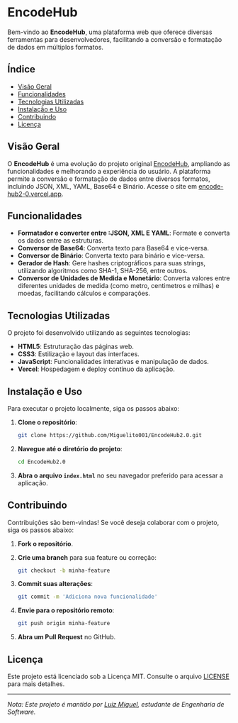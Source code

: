 # EncodeHub

Bem-vindo ao **EncodeHub**, uma plataforma web que oferece diversas ferramentas para desenvolvedores, facilitando a conversão e formatação de dados em múltiplos formatos.

## Índice

- [Visão Geral](#visão-geral)
- [Funcionalidades](#funcionalidades)
- [Tecnologias Utilizadas](#tecnologias-utilizadas)
- [Instalação e Uso](#instalação-e-uso)
- [Contribuindo](#contribuindo)
- [Licença](#licença)

## Visão Geral

O **EncodeHub** é uma evolução do projeto original [EncodeHub](https://github.com/Miguelito001/EncodeHub), ampliando as funcionalidades e melhorando a experiência do usuário. A plataforma permite a conversão e formatação de dados entre diversos formatos, incluindo JSON, XML, YAML, Base64 e Binário. Acesse o site em [encode-hub2-0.vercel.app](https://encode-hub2-0.vercel.app).

## Funcionalidades

- **Formatador e converter entre :JSON, XML E YAML**: Formate e converta os dados entre as estruturas.
- **Conversor de Base64**: Converta texto para Base64 e vice-versa.
- **Conversor de Binário**: Converta texto para binário e vice-versa.
- **Gerador de Hash**: Gere hashes criptográficos para suas strings, utilizando algoritmos como SHA-1, SHA-256, entre outros.
- **Conversor de Unidades de Medida e Monetário**: Converta valores entre diferentes unidades de medida (como metro, centimetros e milhas) e moedas, facilitando cálculos e comparações.

## Tecnologias Utilizadas

O projeto foi desenvolvido utilizando as seguintes tecnologias:

- **HTML5**: Estruturação das páginas web.
- **CSS3**: Estilização e layout das interfaces.
- **JavaScript**: Funcionalidades interativas e manipulação de dados.
- **Vercel**: Hospedagem e deploy contínuo da aplicação.

## Instalação e Uso

Para executar o projeto localmente, siga os passos abaixo:

1. **Clone o repositório**:

   ```bash
   git clone https://github.com/Miguelito001/EncodeHub2.0.git
   ```

2. **Navegue até o diretório do projeto**:

   ```bash
   cd EncodeHub2.0
   ```

3. **Abra o arquivo `index.html`** no seu navegador preferido para acessar a aplicação.

## Contribuindo

Contribuições são bem-vindas! Se você deseja colaborar com o projeto, siga os passos abaixo:

1. **Fork o repositório**.
2. **Crie uma branch** para sua feature ou correção:

   ```bash
   git checkout -b minha-feature
   ```

3. **Commit suas alterações**:

   ```bash
   git commit -m 'Adiciona nova funcionalidade'
   ```

4. **Envie para o repositório remoto**:

   ```bash
   git push origin minha-feature
   ```

5. **Abra um Pull Request** no GitHub.

## Licença

Este projeto está licenciado sob a Licença MIT. Consulte o arquivo [LICENSE](https://github.com/Miguelito001/EncodeHub2.0/blob/main/LICENSE) para mais detalhes.

---

*Nota: Este projeto é mantido por [Luiz Miguel](https://github.com/Miguelito001), estudante de Engenharia de Software.* 
